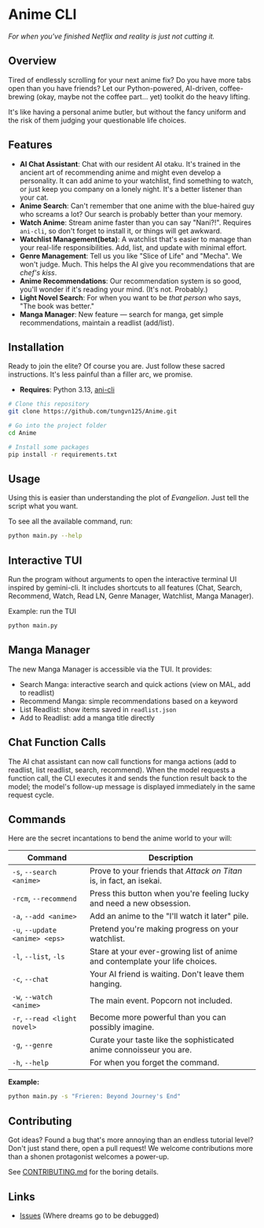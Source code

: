 # Anime CLI

*For when you've finished Netflix and reality is just not cutting it.*

## Overview

Tired of endlessly scrolling for your next anime fix? Do you have more tabs open than you have friends? Let our Python-powered, AI-driven, coffee-brewing (okay, maybe not the coffee part... yet) toolkit do the heavy lifting. 

It's like having a personal anime butler, but without the fancy uniform and the risk of them judging your questionable life choices.

## Features

- **AI Chat Assistant**: Chat with our resident AI otaku. It's trained in the ancient art of recommending anime and might even develop a personality. It can add anime to your watchlist, find something to watch, or just keep you company on a lonely night. It's a better listener than your cat.
- **Anime Search**: Can't remember that one anime with the blue-haired guy who screams a lot? Our search is probably better than your memory.
- **Watch Anime**: Stream anime faster than you can say "Nani?!". Requires `ani-cli`, so don't forget to install it, or things will get awkward.
- **Watchlist Management(beta)**: A watchlist that's easier to manage than your real-life responsibilities. Add, list, and update with minimal effort.
- **Genre Management**: Tell us you like "Slice of Life" and "Mecha". We won't judge. Much. This helps the AI give you recommendations that are *chef's kiss*.
- **Anime Recommendations**: Our recommendation system is so good, you'll wonder if it's reading your mind. (It's not. Probably.)
- **Light Novel Search**: For when you want to be *that person* who says, "The book was better."
 - **Manga Manager**: New feature — search for manga, get simple recommendations, maintain a readlist (add/list).

## Installation

Ready to join the elite? Of course you are. Just follow these sacred instructions. It's less painful than a filler arc, we promise.

- **Requires**: Python 3.13, [ani-cli](https://github.com/pystardust/ani-cli)

```bash
# Clone this repository
git clone https://github.com/tungvn125/Anime.git

# Go into the project folder
cd Anime

# Install some packages
pip install -r requirements.txt
```

## Usage

Using this is easier than understanding the plot of *Evangelion*. Just tell the script what you want.

To see all the available command, run:
```bash
python main.py --help
```

Interactive TUI
-----------------

Run the program without arguments to open the interactive terminal UI inspired by gemini-cli. It includes shortcuts to all features (Chat, Search, Recommend, Watch, Read LN, Genre Manager, Watchlist, Manga Manager).

Example: run the TUI

```bash
python main.py
```

Manga Manager
-----------------

The new Manga Manager is accessible via the TUI. It provides:
- Search Manga: interactive search and quick actions (view on MAL, add to readlist)
- Recommend Manga: simple recommendations based on a keyword
- List Readlist: show items saved in `readlist.json`
- Add to Readlist: add a manga title directly

Chat Function Calls
---------------------

The AI chat assistant can now call functions for manga actions (add to readlist, list readlist, search, recommend). When the model requests a function call, the CLI executes it and sends the function result back to the model; the model's follow-up message is displayed immediately in the same request cycle.

## Commands

Here are the secret incantations to bend the anime world to your will:

| Command | Description |
|---|---|
| `-s`, `--search <anime>` | Prove to your friends that *Attack on Titan* is, in fact, an isekai. |
| `-rcm`, `--recommend` | Press this button when you're feeling lucky and need a new obsession. |
| `-a`, `--add <anime>` | Add an anime to the "I'll watch it later" pile. |
| `-u`, `--update <anime> <eps>`| Pretend you're making progress on your watchlist. |
| `-l`, `--list`, `-ls` | Stare at your ever-growing list of anime and contemplate your life choices. |
| `-c`, `--chat` | Your AI friend is waiting. Don't leave them hanging. |
| `-w`, `--watch <anime>` | The main event. Popcorn not included. |
| `-r`, `--read <light novel>` | Become more powerful than you can possibly imagine. |
| `-g`, `--genre` | Curate your taste like the sophisticated anime connoisseur you are. |
| `-h`, `--help` | For when you forget the command. |

**Example:**
```bash
python main.py -s "Frieren: Beyond Journey's End"
```

## Contributing

Got ideas? Found a bug that's more annoying than an endless tutorial level? Don't just stand there, open a pull request! We welcome contributions more than a shonen protagonist welcomes a power-up.

See [CONTRIBUTING.md](CONTRIBUTING.md) for the boring details.

## Links

- [Issues](https://github.com/tungvn125/Anime/issues) (Where dreams go to be debugged)

